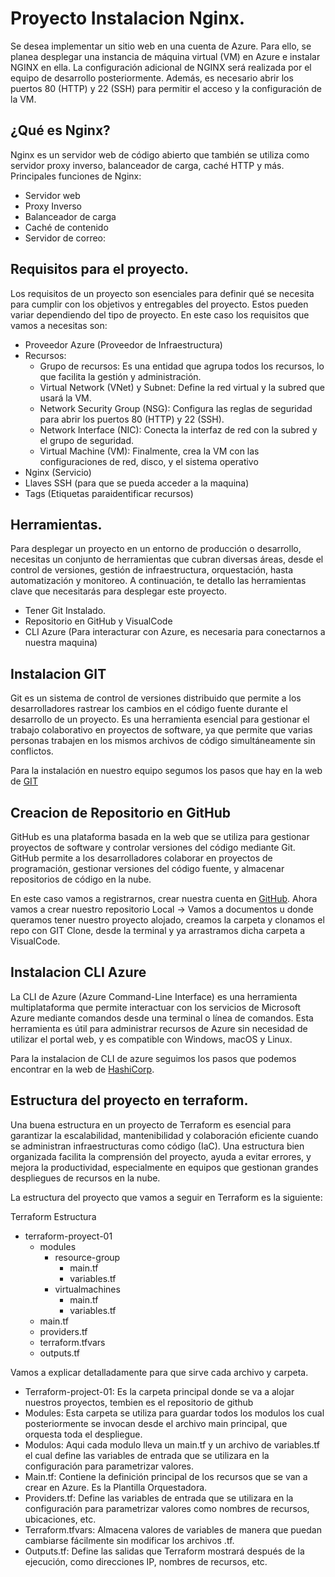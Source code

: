 # Proyecto Instalacion Nginx.

Se desea implementar un sitio web en una cuenta de Azure. Para ello, se planea desplegar una instancia de máquina virtual (VM) en Azure e instalar NGINX en ella. La configuración adicional de NGINX será realizada por el equipo de desarrollo posteriormente. Además, es necesario abrir los puertos 80 (HTTP) y 22 (SSH) para permitir el acceso y la configuración de la VM.


## ¿Qué es Nginx?

Nginx es un servidor web de código abierto que también se utiliza como servidor proxy inverso, balanceador de carga, caché HTTP y más. 
Principales funciones de Nginx:

- Servidor web
- Proxy Inverso 
- Balanceador de carga
- Caché de contenido
- Servidor de correo:


## Requisitos para el proyecto.

Los requisitos de un proyecto son esenciales para definir qué se necesita para cumplir con los objetivos y entregables del proyecto. Estos pueden variar dependiendo del tipo de proyecto. En este caso los requisitos que vamos a necesitas son:

- Proveedor Azure (Proveedor de Infraestructura)
- Recursos:
    - Grupo de recursos: Es una entidad que agrupa todos los recursos, lo que facilita la gestión y administración.
    - Virtual Network (VNet) y Subnet: Define la red virtual y la subred que usará la VM.
    - Network Security Group (NSG): Configura las reglas de seguridad para abrir los puertos 80 (HTTP) y 22 (SSH).
    - Network Interface (NIC): Conecta la interfaz de red con la subred y el grupo de seguridad.
    - Virtual Machine (VM): Finalmente, crea la VM con las configuraciones de red, disco, y el sistema operativo
- Nginx (Servicio)
- Llaves SSH (para que se pueda acceder a la maquina)
- Tags (Etiquetas paraidentificar recursos)


## Herramientas.

Para desplegar un proyecto en un entorno de producción o desarrollo, necesitas un conjunto de herramientas que cubran diversas áreas, desde el control de versiones, gestión de infraestructura, orquestación, hasta automatización y monitoreo. A continuación, te detallo las herramientas clave que necesitarás para desplegar este proyecto.

- Tener Git Instalado. 
- Repositorio en GitHub y VisualCode
- CLI Azure (Para interacturar con Azure, es necesaria para conectarnos a nuestra maquina)


## Instalacion GIT

Git es un sistema de control de versiones distribuido que permite a los desarrolladores rastrear los cambios en el código fuente durante el desarrollo de un proyecto. Es una herramienta esencial para gestionar el trabajo colaborativo en proyectos de software, ya que permite que varias personas trabajen en los mismos archivos de código simultáneamente sin conflictos.

Para la instalación en nuestro equipo segumos los pasos que hay en la web de [GIT][3]


## Creacion de Repositorio en GitHub 

GitHub es una plataforma basada en la web que se utiliza para gestionar proyectos de software y controlar versiones del código mediante Git. GitHub permite a los desarrolladores colaborar en proyectos de programación, gestionar versiones del código fuente, y almacenar repositorios de código en la nube.

En este caso vamos a registrarnos, crear nuestra cuenta en [GitHub][1].
Ahora vamos a crear nuestro repositorio Local -> Vamos a documentos u donde queramos tener nuestro proyecto alojado, creamos la carpeta y clonamos el repo con GIT Clone, desde la terminal y ya arrastramos dicha carpeta a VisualCode.


## Instalacion CLI Azure 

La CLI de Azure (Azure Command-Line Interface) es una herramienta multiplataforma que permite interactuar con los servicios de Microsoft Azure mediante comandos desde una terminal o línea de comandos. Esta herramienta es útil para administrar recursos de Azure sin necesidad de utilizar el portal web, y es compatible con Windows, macOS y Linux.

Para la instalacion de CLI de azure seguimos los pasos que podemos encontrar en la web de [HashiCorp][2]. 


## Estructura del proyecto en terraform.

Una buena estructura en un proyecto de Terraform es esencial para garantizar la escalabilidad, mantenibilidad y colaboración eficiente cuando se administran infraestructuras como código (IaC). Una estructura bien organizada facilita la comprensión del proyecto, ayuda a evitar errores, y mejora la productividad, especialmente en equipos que gestionan grandes despliegues de recursos en la nube.

La estructura del proyecto que vamos a seguir en Terraform es la siguiente: 

Terraform Estructura

* terraform-proyect-01
    * modules
        * resource-group
            * main.tf
            * variables.tf
        * virtualmachines
            * main.tf
            * variables.tf
    * main.tf
    * providers.tf
    * terraform.tfvars
    * outputs.tf

Vamos a explicar detalladamente para que sirve cada archivo y carpeta. 

- Terraform-project-01: Es la carpeta principal donde se va a alojar nuestros proyectos, tembien es el repositorio de github
- Modules: Esta carpeta se utiliza para guardar todos los modulos los cual posteriormente se invocan desde el archivo main principal, que orquesta toda el despliegue.
- Modulos: Aqui cada modulo lleva un main.tf y un archivo de variables.tf el cual define las variables de entrada que se utilizara en la configuración para parametrizar valores.
- Main.tf: Contiene la definición principal de los recursos que se van a crear en Azure. Es la Plantilla Orquestadora.
- Providers.tf: Define las variables de entrada que se utilizara en la configuración para parametrizar valores como nombres de recursos, ubicaciones, etc.
- Terraform.tfvars: Almacena valores de variables de manera que puedan cambiarse fácilmente sin modificar los archivos .tf.
- Outputs.tf: Define las salidas que Terraform mostrará después de la ejecución, como direcciones IP, nombres de recursos, etc.


[1]: https://github.com
[2]: https://developer.hashicorp.com/terraform/tutorials/azure-get-started/azure-build
[3]: https://git-scm.com/book/es/v2/Inicio---Sobre-el-Control-de-Versiones-Instalación-de-Git


